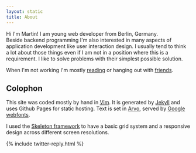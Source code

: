 ```yaml
---
layout: static
title: About
---
```


Hi I'm Martin! I am young web developer from Berlin, Germany.<br>
Beside backend programming I'm also interested in many aspects of application
development like user interaction design. I usually tend to think a lot about those things
even if I am not in a position where this is a requirement.
I like to solve problems with their simplest possible solution.

When I'm not working I'm mostly [reading](http://www.readability.com/mklappstuhl/latest)
or hanging out with [friends](http://facebook.com/martinklepsch).

## Colophon
This site was coded mostly by hand in [Vim](http://www.vim.org/).
It is generated by [Jekyll](http://jekyllrb.com) and uses Github Pages for static hosting.
Text is set in [Arvo](http://www.google.com/webfonts/specimen/Arvo),
served by [Google webfonts](http://www.google.com/webfonts).

I used the [Skeleton framework](http://getskeleton.com) to have a basic grid system and
a responsive design across different screen resolutions.

{% include twitter-reply.html %}
